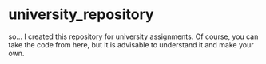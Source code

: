 # university_repository

so... I created this repository for university assignments.
Of course, you can take the code from here, but it is advisable to understand it and make your own.
